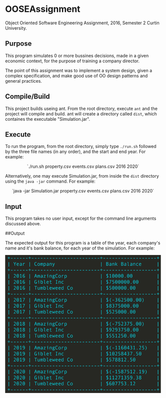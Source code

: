 # OOSEAssignment
Object Oriented Software Engineering Assignment, 2016, Semester 2 Curtin University.

## Purpose

This program simulates 0 or more bussines decisions, made in a given economic context, for the purpose of training a company director.

The point of this assignment was to implement a system design, given a complex specification, and make good use of OO design patterns and general practices.

## Compile/Build

This project builds useing ant. From the root directory, execute `ant` and the project will compile and build. ant will create a directory called `dist`, which containes the executable "Simulation.jar".

## Execute

To run the program, from the root directory, simply type `./run.sh` followed by the three file names (in any order), and the start and end year.
For example:

<center>`./run.sh property.csv events.csv plans.csv 2016 2020`</center>

Alternatively, one may execute Simulation.jar, from inside the `dist` directory using the `java -jar` command. For example:

<center>`java -jar Simulation.jar property.csv events.csv plans.csv 2016 2020`</center>

## Input

This program takes no user input, except for the command line arguments discussed above.

##Output

The expected output for this program is a table of the year, each company's name and it's bank balance, for each year of the simulation. For example:

![Figure 1: Output](resources/output.png)
